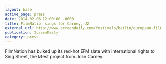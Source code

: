 ```yaml
---
layout: base
active_page: press
date: 2014-02-06 12:00:00 -0600
title: FilmNation sings for Carney, U2
external_url: http://www.screendaily.com/festivals/berlin/european-film-market/filmnation-sings-for-carney-u2/5066224.article
publication: ScreenDaily
category: press
---
```


FilmNation has bulked up its red-hot EFM slate with international rights to Sing Street, the latest project from John Carney.
<!--more-->
